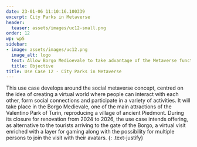 ```yaml
---
date: 23-01-06 11:10:16.100339
excerpt: City Parks in Metaverse
header:
  teaser: assets/images/uc12-small.png
order: 12
wp: wp5
sidebar:
- image: assets/images/uc12.png
  image_alt: logo
  text: Allow Borgo Medioevale to take advantage of the Metaverse functionalities and tools, including virtual environment, social interaction, customizable experience, virtual reality, accessibility, virtual tour, immersive experience and educational opportunities.
  title: Objective
title: Use Case 12 - City Parks in Metaverse
---
```


This use case develops around the social metaverse concept, centred on the idea of creating a virtual world where people can interact with each other, form social connections and participate in a variety of activities. It will take place in the Borgo Medievale, one of the main attractions of the Valentino Park of Turin, reproducing a village of ancient Piedmont. During its closure for renovation from 2024 to 2026, the use case intends offering, as alternative to the tourists arriving to the gate of the Borgo, a virtual visit enriched with a layer for gaming along with the possibility for multiple persons to join the visit with their avatars.
{: .text-justify}
